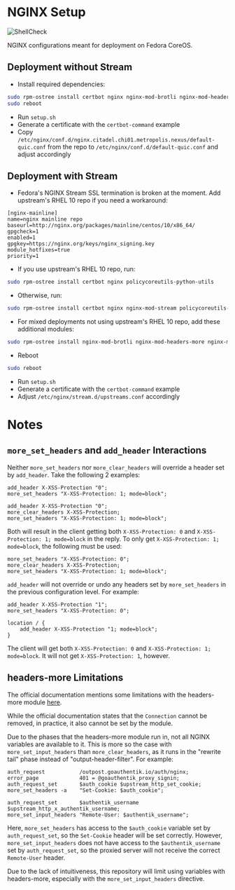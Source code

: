 # NGINX Setup

![ShellCheck](https://github.com/Metropolis-Nexus/NGINX-Setup/actions/workflows/shellcheck.yml/badge.svg)

NGINX configurations meant for deployment on Fedora CoreOS.

## Deployment without Stream

- Install required dependencies: 

```bash
sudo rpm-ostree install certbot nginx nginx-mod-brotli nginx-mod-headers-more nginx-mod-modsecurity policycoreutils-python-utils
sudo reboot
```

- Run `setup.sh`
- Generate a certificate with the `certbot-command` example
- Copy `/etc/nginx/conf.d/nginx.citadel.chi01.metropolis.nexus/default-quic.conf` from the repo to `/etc/nginx/conf.d/default-quic.conf` and adjust accordingly

## Deployment with Stream

- Fedora's NGINX Stream SSL termination is broken at the moment. Add upstream's RHEL 10 repo if you need a workaround:
```
[nginx-mainline]
name=nginx mainline repo
baseurl=http://nginx.org/packages/mainline/centos/10/x86_64/
gpgcheck=1
enabled=1
gpgkey=https://nginx.org/keys/nginx_signing.key
module_hotfixes=true
priority=1
```

- If you use upstream's RHEL 10 repo, run:

```bash
sudo rpm-ostree install certbot nginx policycoreutils-python-utils
```

- Otherwise, run:

```bash
sudo rpm-ostree install certbot nginx nginx-mod-stream policycoreutils-python-utils
```

- For mixed deployments not using upstream's RHEL 10 repo, add these additional modules:

```bash
sudo rpm-ostree install nginx-mod-brotli nginx-mod-headers-more nginx-mod-modsecurity
```

- Reboot

```bash
sudo reboot
```

- Run `setup.sh`
- Generate a certificate with the `certbot-command` example
- Adjust `/etc/nginx/stream.d/upstreams.conf` accordingly

# Notes

## `more_set_headers` and `add_header` Interactions

Neither `more_set_headers` nor `more_clear_headers` will override a header set by `add_header`. Take the following 2 examples:

```
add_header X-XSS-Protection "0";
more_set_headers "X-XSS-Protection: 1; mode=block";
```

```
add_header X-XSS-Protection "0";
more_clear_headers X-XSS-Protection;
more_set_headers "X-XSS-Protection: 1; mode=block";
```

Both will result in the client getting both `X-XSS-Protection: 0` and `X-XSS-Protection: 1; mode=block` in the reply. To only get `X-XSS-Protection: 1; mode=block`, the following must be used:

```
more_set_headers "X-XSS-Protection: 0";
more_clear_headers X-XSS-Protection;
more_set_headers "X-XSS-Protection: 1; mode=block";
```

`add_header` will not override or undo any headers set by `more_set_headers` in the previous configuration level. For example:

```
add_header X-XSS-Protection "1";
more_set_headers "X-XSS-Protection: 0";

location / {
    add_header X-XSS-Protection "1; mode=block";
}
```

The client will get both `X-XSS-Protection: 0` and `X-XSS-Protection: 1; mode=block`. It will not get `X-XSS-Protection: 1`, however.

## headers-more Limitations

The official documentation mentions some limitations with the headers-more module [here](https://github.com/openresty/headers-more-nginx-module?tab=readme-ov-file#limitations).

While the official documentation states that the `Connection` cannot be removed, in practice, it also cannot be set by the module.

Due to the phases that the headers-more module run in, not all NGINX variables are available to it. This is more so the case with `more_set_input_headers` than `more_clear_headers`, as it runs in the "rewrite tail" phase instead of "output-header-filter". For example:

```
auth_request           /outpost.goauthentik.io/auth/nginx;
error_page             401 = @goauthentik_proxy_signin;
auth_request_set       $auth_cookie $upstream_http_set_cookie;
more_set_headers -a    "Set-Cookie: $auth_cookie";

auth_request_set       $authentik_username $upstream_http_x_authentik_username;
more_set_input_headers "Remote-User: $authentik_username";
```

Here, `more_set_headers` has access to the `$auth_cookie` variable set by `auth_request_set`, so the `Set-Cookie` header will be set correctly. However, `more_set_input_headers` does not have access to the `$authentik_username` set by `auth_request_set`, so the proxied server will not receive the correct `Remote-User` header.

Due to the lack of intuitiveness, this repository will limit using variables with headers-more, especially with the `more_set_input_headers` directive.